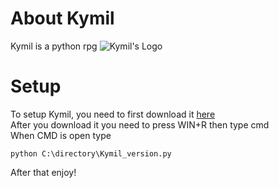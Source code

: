 # About Kymil
Kymil is a python rpg
![Kymil's Logo](https://encrypted-tbn0.gstatic.com/images?q=tbn:ANd9GcRNHwzLtAXtqjk-Fj1RuggiP-BPXONkxtqv0g&usqp=CAU)
# Setup
To setup Kymil, you need to first download it [here](https://github.com/CodeBrosOF/Kymil/releases)  
After you download it you need to press WIN+R then type cmd  
When CMD is open type
```
python C:\directory\Kymil_version.py
```
After that enjoy!

